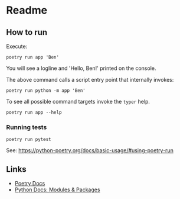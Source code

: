 # Readme

## How to run

Execute:

`poetry run app 'Ben'`

You will see a logline and 'Hello, Ben!' printed on the console.

The above command calls a script entry point that internally invokes:

`poetry run python -m app 'Ben'`

To see all possible command targets invoke the `typer` help.

`poetry run app --help`

### Running tests

`poetry run pytest`

See: <https://python-poetry.org/docs/basic-usage/#using-poetry-run>

## Links

- [Poetry Docs](https://python-poetry.org/docs/)
- [Python Docs: Modules & Packages](https://docs.python.org/3/tutorial/modules.html#packages)
